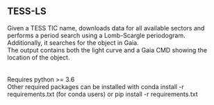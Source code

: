 ## TESS-LS

Given a TESS TIC name, downloads data for all available sectors and performs a period search using a Lomb-Scargle periodogram.\
Additionally, it searches for the object in Gaia.\
The output contains both the light curve and a Gaia CMD showing the location of the object.\
\
\
Requires python >= 3.6\
Other required packages can be installed with conda install -r requirements.txt (for conda users) or pip install -r requirements.txt
